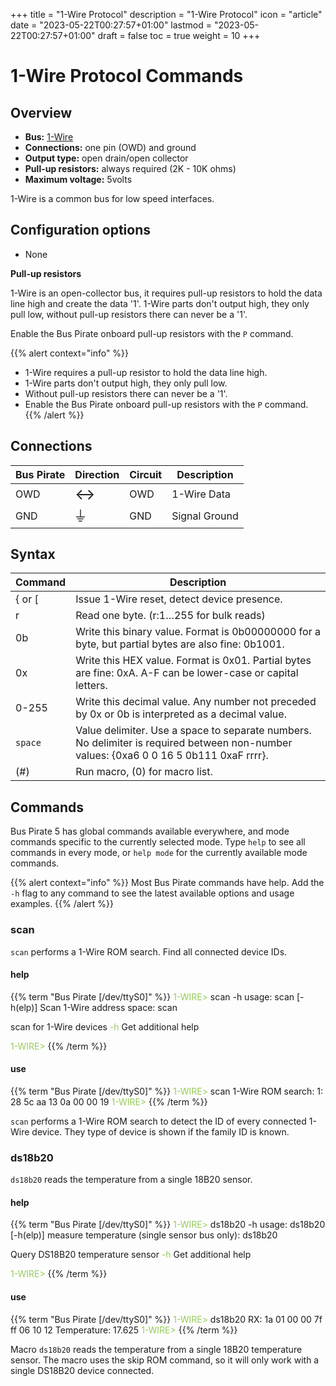 +++
title = "1-Wire Protocol"
description = "1-Wire Protocol"
icon = "article"
date = "2023-05-22T00:27:57+01:00"
lastmod = "2023-05-22T00:27:57+01:00"
draft = false
toc = true
weight = 10
+++

# 1-Wire Protocol Commands

## Overview

-   **Bus:** [1-Wire](https://en.wikipedia.org/wiki/1-Wire)
-   **Connections:** one pin (OWD) and ground
-   **Output type:** open drain/open collector
-   **Pull-up resistors:** always required (2K - 10K ohms)
-   **Maximum voltage:** 5volts

1-Wire is a common bus for low speed interfaces.

## Configuration options

- None

**Pull-up resistors**

1-Wire is an open-collector bus, it requires pull-up resistors to hold the
data line high and create the data '1'. 1-Wire parts don't
output high, they only pull low, without pull-up resistors there can
never be a '1'. 

Enable the Bus Pirate onboard pull-up resistors with the ```P``` command.

{{% alert context="info" %}}
- 1-Wire requires a pull-up resistor to hold the data line high.
- 1-Wire parts don't output high, they only pull low.
- Without pull-up resistors there can never be a '1'. 
- Enable the Bus Pirate onboard pull-up resistors with the ```P``` command.
{{% /alert %}}

## Connections

| Bus Pirate | Direction                     | Circuit | Description   |
|------------|--------------------------|---------|---------------|
| OWD       | <font size="+2">↔</font> | OWD     | 1-Wire Data   |
| GND        | <font size="+2">⏚</font> | GND     | Signal Ground |

## Syntax

|Command|Description|
|-------|-----------|
| \{ or [ | Issue 1-Wire reset, detect device presence. |
| r       | Read one byte. (r:1…255 for bulk reads)|
| 0b      | Write this binary value. Format is 0b00000000 for a byte, but partial bytes are also fine: 0b1001.|
| 0x      | Write this HEX value. Format is 0x01. Partial bytes are fine: 0xA. A-F can be lower-case or capital letters. |
| 0-255   | Write this decimal value. Any number not preceded by 0x or 0b is interpreted as a decimal value. |
| ```space```| Value delimiter. Use a space to separate numbers. No delimiter is required between non-number values: \{0xa6 0 0 16 5 0b111 0xaF rrrr}. |
| \(#\)   | Run macro, (0) for macro list. |


## Commands

Bus Pirate 5 has global commands available everywhere, and mode commands specific to the currently selected mode. Type ```help``` to see all commands in every mode, or ```help mode``` for the currently available mode commands.

{{% alert context="info" %}}
Most Bus Pirate commands have help. Add the ```-h``` flag to any command to see the latest available options and usage examples. 
{{% /alert %}}

### scan

```scan``` performs a 1-Wire ROM search. Find all connected device IDs.

#### help

{{% term "Bus Pirate [/dev/ttyS0]" %}}
<span style="color:#96cb59">1-WIRE></span> scan -h
usage:
<span className="bp-info">scan	[-h(elp)]</span>
<span className="bp-info">Scan 1-Wire address space: scan</span>

<span className="bp-info">scan for 1-Wire devices</span>
<span style="color:#96cb59">-h</span>	<span className="bp-info">Get additional help</span>

<span style="color:#96cb59">1-WIRE></span> 
{{% /term %}}

#### use
{{% term "Bus Pirate [/dev/ttyS0]" %}}
<span style="color:#96cb59">1-WIRE></span> scan
<span className="bp-info">
1-Wire ROM search:
1: 28 5c aa 13 0a 00 00 19
</span>
<span style="color:#96cb59">1-WIRE></span>
{{% /term %}}

```scan``` performs a 1-Wire ROM search to detect the ID of every connected 1-Wire device. They type of device is shown if the family ID is known.

### ds18b20    

```ds18b20``` reads the temperature from a single 18B20 sensor.

#### help

{{% term "Bus Pirate [/dev/ttyS0]" %}}
<span style="color:#96cb59">1-WIRE></span> ds18b20 -h
usage:
<span className="bp-info">ds18b20	[-h(elp)]</span>
<span className="bp-info">measure temperature (single sensor bus only): ds18b20</span>

<span className="bp-info">Query DS18B20 temperature sensor</span>
<span style="color:#96cb59">-h</span>	<span className="bp-info">Get additional help</span>

<span style="color:#96cb59">1-WIRE></span> 
{{% /term %}}

#### use

{{% term "Bus Pirate [/dev/ttyS0]" %}}
<span style="color:#96cb59">1-WIRE></span> ds18b20
<span className="bp-info">
RX: 1a 01 00 00 7f ff 06 10 12
Temperature: 17.625
</span>
<span style="color:#96cb59">1-WIRE></span>
{{% /term %}}

Macro ```ds18b20``` reads the temperature from a single 18B20 temperature sensor. The macro uses the skip ROM command, so it will only work with a single DS18B20 device connected.
